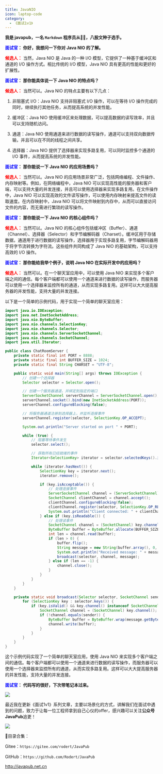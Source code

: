 ```yaml
---
title: JavaNIO
icon: laptop-code
category:
  - 《面试1v1》
---
```




**我是 javapub，一名 `Markdown` 程序员从👨‍💻，八股文种子选手。**




**<font color=blue>面试官</font>： 你好，我想问一下你对 Java NIO 的了解。**

**<font color=red>候选人：</font>** 当然，Java NIO 是 Java 的一种 I/O 模型，它提供了一种基于缓冲区和通道的 I/O 操作方式。相比传统的 I/O 模型，Java NIO 具有更高的性能和更好的扩展性。

**<font color=blue>面试官</font>： 那你能具体说一下 Java NIO 的特点吗？**

**<font color=red>候选人：</font>** 当然可以。Java NIO 的特点主要有以下几点：

1. 非阻塞式 I/O：Java NIO 支持非阻塞式 I/O 操作，可以在等待 I/O 操作完成的同时，继续执行其他任务，从而提高系统的并发性能。

2. 缓冲区：Java NIO 使用缓冲区来处理数据，可以提高数据的读写效率，并且可以支持随机访问。

3. 通道：Java NIO 使用通道来进行数据的读写操作，通道可以支持双向数据传输，并且可以在不同的线程之间共享。

4. 选择器：Java NIO 提供了选择器来实现多路复用，可以同时监控多个通道的 I/O 事件，从而提高系统的并发性能。

**<font color=blue>面试官</font>： 那你能说一下 Java NIO 的应用场景吗？**

**<font color=red>候选人：</font>** 当然可以。Java NIO 的应用场景非常广泛，包括网络编程、文件操作、内存映射等。例如，在网络编程中，Java NIO 可以实现高性能的服务器和客户端，可以支持大量的并发连接，并且可以使用选择器来实现多路复用。在文件操作中，Java NIO 可以实现高效的文件读写操作，可以使用内存映射来提高文件的读取速度。在内存映射中，Java NIO 可以将文件映射到内存中，从而可以直接访问文件的内容，而无需进行繁琐的读写操作。

**<font color=blue>面试官</font>： 那你能说一下 Java NIO 的核心组件吗？**

**<font color=red>候选人：</font>** 当然可以。Java NIO 的核心组件包括缓冲区（Buffer）、通道（Channel）、选择器（Selector）和字节编解码器（Charset）。缓冲区用于存储数据，通道用于进行数据的读写操作，选择器用于实现多路复用，字节编解码器用于将字节流转换为字符流。这些组件共同构成了 Java NIO 的基础架构，可以支持高效的 I/O 操作。

**<font color=blue>面试官</font>： 那你能给我举个例子，说明 Java NIO 在实际开发中的应用吗？**

**<font color=red>候选人：</font>** 当然可以。在一个聊天室应用中，可以使用 Java NIO 来实现多个客户端之间的通信。每个客户端都可以使用一个通道来进行数据的读写操作，而服务器可以使用一个选择器来监控所有的通道，从而实现多路复用。这样可以大大提高服务器的并发性能，支持大量的并发连接。

以下是一个简单的示例代码，用于实现一个简单的聊天室应用：

```java
import java.io.IOException;
import java.net.InetSocketAddress;
import java.nio.ByteBuffer;
import java.nio.channels.SelectionKey;
import java.nio.channels.Selector;
import java.nio.channels.ServerSocketChannel;
import java.nio.channels.SocketChannel;
import java.util.Iterator;

public class ChatRoomServer {
    private static final int PORT = 8888;
    private static final int BUFFER_SIZE = 1024;
    private static final String CHARSET = "UTF-8";

    public static void main(String[] args) throws IOException {
        // 创建一个选择器
        Selector selector = Selector.open();

        // 创建一个服务器通道，并绑定到指定的端口
        ServerSocketChannel serverChannel = ServerSocketChannel.open();
        serverChannel.socket().bind(new InetSocketAddress(PORT));
        serverChannel.configureBlocking(false);

        // 将服务器通道注册到选择器上，并监听连接事件
        serverChannel.register(selector, SelectionKey.OP_ACCEPT);

        System.out.println("Server started on port " + PORT);

        while (true) {
            // 阻塞等待事件发生
            selector.select();

            // 获取所有已经就绪的事件
            Iterator<SelectionKey> iterator = selector.selectedKeys().iterator();

            while (iterator.hasNext()) {
                SelectionKey key = iterator.next();
                iterator.remove();

                if (key.isAcceptable()) {
                    // 处理连接事件
                    ServerSocketChannel channel = (ServerSocketChannel) key.channel();
                    SocketChannel clientChannel = channel.accept();
                    clientChannel.configureBlocking(false);
                    clientChannel.register(selector, SelectionKey.OP_READ);
                    System.out.println("Client connected: " + clientChannel.getRemoteAddress());
                } else if (key.isReadable()) {
                    // 处理读事件
                    SocketChannel channel = (SocketChannel) key.channel();
                    ByteBuffer buffer = ByteBuffer.allocate(BUFFER_SIZE);
                    int len = channel.read(buffer);
                    if (len > 0) {
                        buffer.flip();
                        String message = new String(buffer.array(), 0, len, CHARSET);
                        System.out.println("Received message: " + message);
                        broadcast(selector, channel, message);
                    } else if (len == -1) {
                        channel.close();
                    }
                }
            }
        }
    }

    private static void broadcast(Selector selector, SocketChannel sender, String message) throws IOException {
        for (SelectionKey key : selector.keys()) {
            if (key.isValid() && key.channel() instanceof SocketChannel) {
                SocketChannel channel = (SocketChannel) key.channel();
                if (!channel.equals(sender)) {
                    ByteBuffer buffer = ByteBuffer.wrap(message.getBytes(CHARSET));
                    channel.write(buffer);
                }
            }
        }
    }
}
```

这个示例代码实现了一个简单的聊天室应用，使用 Java NIO 来实现多个客户端之间的通信。每个客户端都可以使用一个通道来进行数据的读写操作，而服务器可以使用一个选择器来监控所有的通道，从而实现多路复用。这样可以大大提高服务器的并发性能，支持大量的并发连接。


**<font color=blue>面试官</font>： 代码写的很好，下次带笔记本过来。**





![](https://ghproxy.com/https://raw.githubusercontent.com/Rodert/javapub_oss/main/other/joshua-rawson-harris-ouEe9842WRg-unsplash.jpg?raw=true)



最近我在更新《面试1v1》系列文章，主要以场景化的方式，讲解我们在面试中遇到的问题，致力于让每一位工程师拿到自己心仪的offer，感兴趣可以关注**公众号JavaPub**追更！


![](https://ghproxy.com/https://raw.githubusercontent.com/Rodert/javapub_oss/main/common/javapub-qr-code.png?raw=true)




🎁目录合集：

Gitee：`https://gitee.com/rodert/JavaPub`

GitHub：`https://github.com/Rodert/JavaPub`



<http://javapub.net.cn>
